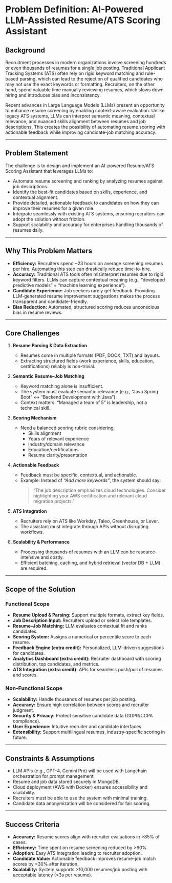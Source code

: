 # Problem Definition: AI-Powered LLM-Assisted Resume/ATS Scoring Assistant

## Background

Recruitment processes in modern organizations involve screening hundreds or even thousands of resumes for a single job posting. Traditional Applicant Tracking Systems (ATS) often rely on rigid keyword matching and rule-based parsing, which can lead to the rejection of qualified candidates who may not use the exact keywords or formatting. Recruiters, on the other hand, spend valuable time manually reviewing resumes, which slows down hiring and introduces bias and inconsistency.

Recent advances in Large Language Models (LLMs) present an opportunity to enhance resume screening by enabling context-aware evaluation. Unlike legacy ATS systems, LLMs can interpret semantic meaning, contextual relevance, and nuanced skills alignment between resumes and job descriptions. This creates the possibility of automating resume scoring with actionable feedback while improving candidate-job matching accuracy.

---

## Problem Statement

The challenge is to design and implement an AI-powered Resume/ATS Scoring Assistant that leverages LLMs to:

- Automate resume screening and ranking by analyzing resumes against job descriptions.  
- Identify the best-fit candidates based on skills, experience, and contextual alignment.  
- Provide detailed, actionable feedback to candidates on how they can improve their resumes for a given role.  
- Integrate seamlessly with existing ATS systems, ensuring recruiters can adopt the solution without friction.  
- Support scalability and accuracy for enterprises handling thousands of resumes daily.  

---

## Why This Problem Matters

- **Efficiency:** Recruiters spend ~23 hours on average screening resumes per hire. Automating this step can drastically reduce time-to-hire.  
- **Accuracy:** Traditional ATS tools often misinterpret resumes due to rigid keyword filters. LLMs can capture contextual meaning (e.g., “developed predictive models” = “machine learning experience”).  
- **Candidate Experience:** Job seekers rarely get feedback. Providing LLM-generated resume improvement suggestions makes the process transparent and candidate-friendly.  
- **Bias Reduction:** Automated, structured scoring reduces unconscious bias in resume reviews.  

---

## Core Challenges

1. **Resume Parsing & Data Extraction**
   - Resumes come in multiple formats (PDF, DOCX, TXT) and layouts.  
   - Extracting structured fields (work experience, skills, education, certifications) reliably is non-trivial.  

2. **Semantic Resume–Job Matching**
   - Keyword matching alone is insufficient.  
   - The system must evaluate semantic relevance (e.g., “Java Spring Boot” ↔ “Backend Development with Java”).  
   - Context matters: “Managed a team of 5” is leadership, not a technical skill.  

3. **Scoring Mechanism**
   - Need a balanced scoring rubric considering:  
     - Skills alignment  
     - Years of relevant experience  
     - Industry/domain relevance  
     - Education/certifications  
     - Resume clarity/presentation  

4. **Actionable Feedback**
   - Feedback must be specific, contextual, and actionable.  
   - Example: Instead of *“Add more keywords”*, the system should say:  
     > “The job description emphasizes cloud technologies. Consider highlighting your AWS certification and relevant cloud migration projects.”  

5. **ATS Integration**
   - Recruiters rely on ATS like Workday, Taleo, Greenhouse, or Lever.  
   - The assistant must integrate through APIs without disrupting workflows.  

6. **Scalability & Performance**
   - Processing thousands of resumes with an LLM can be resource-intensive and costly.  
   - Efficient batching, caching, and hybrid retrieval (vector DB + LLM) are required.  

---

## Scope of the Solution

### Functional Scope
- **Resume Upload & Parsing:** Support multiple formats, extract key fields.  
- **Job Description Input:** Recruiters upload or select role templates.  
- **Resume–Job Matching:** LLM evaluates contextual fit and ranks candidates.  
- **Scoring System:** Assigns a numerical or percentile score to each resume.  
- **Feedback Engine (extra credit):** Personalized, LLM-driven suggestions for candidates.  
- **Analytics Dashboard (extra credit):** Recruiter dashboard with scoring distribution, top candidates, and metrics.  
- **ATS Integration (extra credit):** APIs for seamless push/pull of resumes and scores.  

### Non-Functional Scope
- **Scalability:** Handle thousands of resumes per job posting.  
- **Accuracy:** Ensure high correlation between scores and recruiter judgment.  
- **Security & Privacy:** Protect sensitive candidate data (GDPR/CCPA compliance).  
- **User Experience:** Intuitive recruiter and candidate interfaces.  
- **Extensibility:** Support multilingual resumes, industry-specific scoring in future.  

---

## Constraints & Assumptions

- LLM APIs (e.g., GPT-4, Gemini Pro) will be used with Langchain orchestration for prompt management.  
- Resume and job data stored securely in MongoDB.  
- Cloud deployment (AWS with Docker) ensures accessibility and scalability.  
- Recruiters must be able to use the system with minimal training.  
- Candidate data anonymization will be considered for fair scoring.  

---

## Success Criteria

- **Accuracy:** Resume scores align with recruiter evaluations in >85% of cases.  
- **Efficiency:** Time spent on resume screening reduced by >60%.  
- **Adoption:** Easy ATS integration leading to recruiter adoption.  
- **Candidate Value:** Actionable feedback improves resume-job match scores by >30% after iteration.  
- **Scalability:** System supports >10,000 resumes/job posting with acceptable latency (<3s per resume).  

